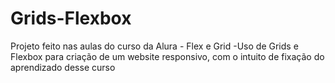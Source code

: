 # Grids-Flexbox
Projeto feito nas aulas do curso da Alura - Flex e Grid 
-Uso de Grids e Flexbox para criação de um website responsivo, com o intuito de fixação do aprendizado desse curso
